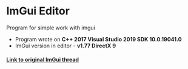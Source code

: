 # ImGui Editor

Program for simple work with imgui

- Program wrote on __C++ 2017 Visual Studio 2019 SDK 10.0.19041.0__
- ImGui version in editor - __v1.77 DirectX 9__

#### [Link to original ImGui thread](https://github.com/ocornut/imgui "Link to original ImGui thread")
